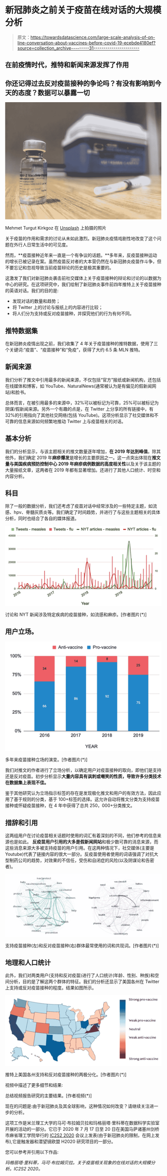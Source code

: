 # 新冠肺炎之前关于疫苗在线对话的大规模分析

> 原文：<https://towardsdatascience.com/large-scale-analysis-of-on-line-conversation-about-vaccines-before-covid-19-ecebde4180ef?source=collection_archive---------31----------------------->

## 在前疫情时代，推特和新闻来源发挥了作用

## 你还记得过去反对疫苗接种的争论吗？有没有影响到今天的态度？数据可以暴露一切

![](img/2518fce96d25a50fd47b3b202a5be622.png)

Mehmet Turgut Kirkgoz 在 [Unsplash](https://unsplash.com?utm_source=medium&utm_medium=referral) 上拍摄的照片

关于疫苗的作用和需求的讨论从未如此激烈。新冠肺炎疫情戏剧性地改变了这个问题在外行人日常生活中的可见度。

然而，**疫苗接种近年来一直是一个有争议的话题。**多年来，反疫苗接种运动的增长已被记录在案。虽然疫苗反对者的大本营仍然在与新冠肺炎疫苗作斗争，但不要忘记和忽视导致当前疫苗辩论的历史是极其重要的。

这激发了我们对新冠肺炎袭击前社交媒体上关于疫苗接种的辩论和讨论的以数据为中心的研究。在这项研究中，我们绘制了新冠肺炎事件前四年推特上关于疫苗接种的英语对话。我们的目的是:

*   发现对话的数量和趋势；
*   将 Twitter 上的讨论与报纸上的内容进行比较；
*   将人们分为支持或反对疫苗接种，并探究他们的行为有何不同。

## **推特数据集**

在新冠肺炎疫情出现之前，我们收集了 4 年关于疫苗接种的推特数据，使用了三个关键词:“疫苗”、“疫苗接种”和“免疫”，获得了大约 6.5 条 MLN 推特。

## **新闻来源**

我们分析了推文中引用最多的新闻来源，不仅包括“官方”报纸或新闻机构，还包括在线媒体和博客，如 YouTube、NaturalNews(通常被认为是有偏见的假新闻网站)和脸书。

总体而言，在被引用最多的来源中，32%可以被标记为可靠，25%可以被标记为阴谋/假新闻来源。另外一个有趣的点是，在 Twitter 上分享的所有链接中，有 32%的引用指向了其他社交网络(包括 YouTube)。这项分析显示了社交媒体和不可靠的信息来源如何频繁地推动 Twitter 上与疫苗相关的对话。

## **基本分析**

我们的分析显示，与该主题相关的推文数量逐年增加，**在 2019 年达到峰值**。除其他外，我们确定 2019 年**麻疹爆发**是增长的主要原因之一。这一点突出体现在**推文量与美国疾病预防控制中心 2019 年麻疹病例数据的高度相关性**以及关于该主题的大量报纸文章，这两者在 2019 年都有显著增加。还进行了其他人口统计、时空和内容分析。

## **科目**

除了一般的数据分析，我们还考虑了疫苗对话中经常涉及的一些特定主题，如流感、hpv、脊髓灰质炎等。我们确定了时间趋势，并进行了与这些主题相关的具体分析，同时也结合了各自的媒体报道。

![](img/fa47f1e28b4844336276fc01a3c9e0ee.png)

讨论和 NYT 新闻涉及特定疾病的疫苗接种，如流感和麻疹。[作者图片(*)]

## **用户立场。**

![](img/fb39ae42da4075674d36a9d8f071ce60.png)

多年来疫苗接种立场的演变。[作者图片(*)]

我们对推文的作者进行了立场分析，以确定用户对疫苗接种的取向，即他们是支持还是反对疫苗。初步分析显示**大量内容具有讽刺或嘲笑的性质，导致许多分类技术在数据集上表现不佳。**

鉴于其他研究认为立场指示标签的存在是发现极化推文和用户的有效方法，因此应用了基于规则的分类，基于 100+标签的选择。这允许自动将推文分类为支持疫苗接种或怀疑疫苗接种，在 4 年中获得了总共 250，000+分类推文。

## 措辞和引用

这两组用户在讨论疫苗相关话题时使用的词汇有着深刻的不同，他们参考的信息来源也是如此。
**反疫苗用户引用的大多是假新闻网站**和极少数可靠的消息来源，而这些消息来源大多被支持疫苗的用户引用。在这两种情况下，社交媒体(主要是 Youtube)代表了链接内容的很大一部分。反疫苗使用者使用的词语强调了对抗大型制药公司的趋势，对效果的不信任，受伤和自闭症的风险(以及阴谋论和告密者)。

![](img/1d16e6bf8580a0dc4a4aca3817199969.png)

支持疫苗接种(左)和反对疫苗接种(右)群体最常使用的词和共现词。[作者图片(*)]

## 地理和人口统计

此外，我们对两类用户(支持和反对疫苗)进行了人口统计(年龄、性别、种族)和空间分析，目的是了解这两个群体的特征。我们的分析还显示了美国各州在 Twitter 上支持或反对疫苗接种的程度。结果如图所示。

![](img/4c0c53cb33072f2b1a7bdaf9df06f19e.png)

推特上美国各州支持和反对疫苗接种的两极分化。[作者图片(*)]

视频中描述了更多细节和结果:

总结视频报告研究的主要结果。[作者视频(*)]

现在的问题是:由于新冠肺炎及其全球影响，这种情况如何改变？请继续关注进一步的分析。

这项工作是米兰理工大学的马可·布拉姆贝拉和玛格丽塔·里科蒂在数据科学实验室开展的活动的一部分。它已于 2020 年 7 月 17 日至 20 日在美国马萨诸塞州剑桥市麻省理工学院举行的 [IC2S2 2020](http://2020.ic2s2.org/6th-international-conference-computational-social-science) 会议上发表(由于新冠肺炎的限制，在网上发布),它是触发器和潜望镜欧盟 H2020 研究项目的一部分。

您可以参考并引用以下作品:

*玛格丽塔·里科蒂，马可·布拉姆贝拉。关于疫苗相关现象的在线对话的大规模分析。IC2S2 2020。*